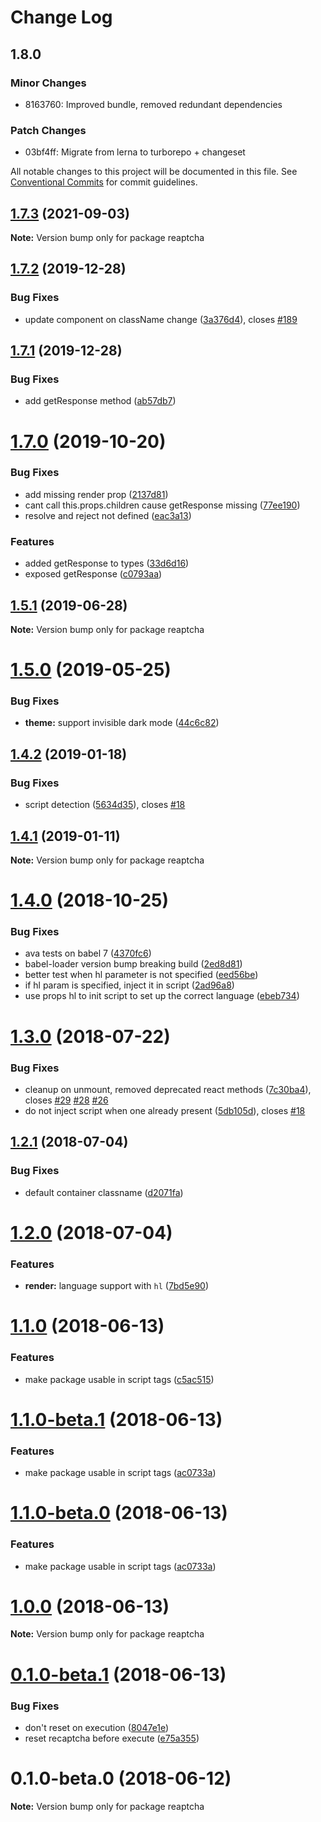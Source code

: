 # Change Log

## 1.8.0

### Minor Changes

- 8163760: Improved bundle, removed redundant dependencies

### Patch Changes

- 03bf4ff: Migrate from lerna to turborepo + changeset

All notable changes to this project will be documented in this file.
See [Conventional Commits](https://conventionalcommits.org) for commit guidelines.

## [1.7.3](https://github.com/sarneeh/reaptcha/compare/v1.7.2...v1.7.3) (2021-09-03)

**Note:** Version bump only for package reaptcha

<a name="1.7.2"></a>

## [1.7.2](https://github.com/sarneeh/reaptcha/compare/v1.7.1...v1.7.2) (2019-12-28)

### Bug Fixes

- update component on className change ([3a376d4](https://github.com/sarneeh/reaptcha/commit/3a376d4)), closes [#189](https://github.com/sarneeh/reaptcha/issues/189)

<a name="1.7.1"></a>

## [1.7.1](https://github.com/sarneeh/reaptcha/compare/v1.7.0...v1.7.1) (2019-12-28)

### Bug Fixes

- add getResponse method ([ab57db7](https://github.com/sarneeh/reaptcha/commit/ab57db7))

<a name="1.7.0"></a>

# [1.7.0](https://github.com/sarneeh/reaptcha/compare/v1.6.0...v1.7.0) (2019-10-20)

### Bug Fixes

- add missing render prop ([2137d81](https://github.com/sarneeh/reaptcha/commit/2137d81))
- cant call this.props.children cause getResponse missing ([77ee190](https://github.com/sarneeh/reaptcha/commit/77ee190))
- resolve and reject not defined ([eac3a13](https://github.com/sarneeh/reaptcha/commit/eac3a13))

### Features

- added getResponse to types ([33d6d16](https://github.com/sarneeh/reaptcha/commit/33d6d16))
- exposed getResponse ([c0793aa](https://github.com/sarneeh/reaptcha/commit/c0793aa))

<a name="1.5.1"></a>

## [1.5.1](https://github.com/sarneeh/reaptcha/compare/v1.5.0...v1.5.1) (2019-06-28)

**Note:** Version bump only for package reaptcha

<a name="1.5.0"></a>

# [1.5.0](https://github.com/sarneeh/reaptcha/compare/v1.4.2...v1.5.0) (2019-05-25)

### Bug Fixes

- **theme:** support invisible dark mode ([44c6c82](https://github.com/sarneeh/reaptcha/commit/44c6c82))

<a name="1.4.2"></a>

## [1.4.2](https://github.com/sarneeh/reaptcha/compare/v1.4.1...v1.4.2) (2019-01-18)

### Bug Fixes

- script detection ([5634d35](https://github.com/sarneeh/reaptcha/commit/5634d35)), closes [#18](https://github.com/sarneeh/reaptcha/issues/18)

<a name="1.4.1"></a>

## [1.4.1](https://github.com/sarneeh/reaptcha/compare/v1.4.0...v1.4.1) (2019-01-11)

**Note:** Version bump only for package reaptcha

<a name="1.4.0"></a>

# [1.4.0](https://github.com/sarneeh/reaptcha/compare/v1.3.0...v1.4.0) (2018-10-25)

### Bug Fixes

- ava tests on babel 7 ([4370fc6](https://github.com/sarneeh/reaptcha/commit/4370fc6))
- babel-loader version bump breaking build ([2ed8d81](https://github.com/sarneeh/reaptcha/commit/2ed8d81))
- better test when hl parameter is not specified ([eed56be](https://github.com/sarneeh/reaptcha/commit/eed56be))
- if hl param is specified, inject it in script ([2ad96a8](https://github.com/sarneeh/reaptcha/commit/2ad96a8))
- use props hl to init script to set up the correct language ([ebeb734](https://github.com/sarneeh/reaptcha/commit/ebeb734))

<a name="1.3.0"></a>

# [1.3.0](https://github.com/sarneeh/reaptcha/compare/v1.2.1...v1.3.0) (2018-07-22)

### Bug Fixes

- cleanup on unmount, removed deprecated react methods ([7c30ba4](https://github.com/sarneeh/reaptcha/commit/7c30ba4)), closes [#29](https://github.com/sarneeh/reaptcha/issues/29) [#28](https://github.com/sarneeh/reaptcha/issues/28) [#26](https://github.com/sarneeh/reaptcha/issues/26)
- do not inject script when one already present ([5db105d](https://github.com/sarneeh/reaptcha/commit/5db105d)), closes [#18](https://github.com/sarneeh/reaptcha/issues/18)

<a name="1.2.1"></a>

## [1.2.1](https://github.com/sarneeh/reaptcha/compare/v1.2.0...v1.2.1) (2018-07-04)

### Bug Fixes

- default container classname ([d2071fa](https://github.com/sarneeh/reaptcha/commit/d2071fa))

<a name="1.2.0"></a>

# [1.2.0](https://github.com/sarneeh/reaptcha/compare/v1.1.0...v1.2.0) (2018-07-04)

### Features

- **render:** language support with `hl` ([7bd5e90](https://github.com/sarneeh/reaptcha/commit/7bd5e90))

<a name="1.1.0"></a>

# [1.1.0](https://github.com/sarneeh/reaptcha/compare/v1.0.0...v1.1.0) (2018-06-13)

### Features

- make package usable in script tags ([c5ac515](https://github.com/sarneeh/reaptcha/commit/c5ac515))

<a name="1.1.0-beta.1"></a>

# [1.1.0-beta.1](https://github.com/sarneeh/reaptcha/compare/v1.0.0...v1.1.0-beta.1) (2018-06-13)

### Features

- make package usable in script tags ([ac0733a](https://github.com/sarneeh/reaptcha/commit/ac0733a))

<a name="1.1.0-beta.0"></a>

# [1.1.0-beta.0](https://github.com/sarneeh/reaptcha/compare/v1.0.0...v1.1.0-beta.0) (2018-06-13)

### Features

- make package usable in script tags ([ac0733a](https://github.com/sarneeh/reaptcha/commit/ac0733a))

<a name="1.0.0"></a>

# [1.0.0](https://github.com/sarneeh/reaptcha/compare/v0.1.0-beta.1...v1.0.0) (2018-06-13)

**Note:** Version bump only for package reaptcha

<a name="0.1.0-beta.1"></a>

# [0.1.0-beta.1](https://github.com/sarneeh/reaptcha/compare/v0.1.0-beta.0...v0.1.0-beta.1) (2018-06-13)

### Bug Fixes

- don't reset on execution ([8047e1e](https://github.com/sarneeh/reaptcha/commit/8047e1e))
- reset recaptcha before execute ([e75a355](https://github.com/sarneeh/reaptcha/commit/e75a355))

<a name="0.1.0-beta.0"></a>

# 0.1.0-beta.0 (2018-06-12)

**Note:** Version bump only for package reaptcha
